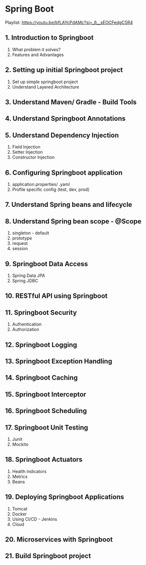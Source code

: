 # Spring Boot

Playlist: https://youtu.be/bfLAYcPdAMc?si=_6__sEOCFedgC5R4

## 1. Introduction to Springboot
1. What problem it solves?
2. Features and Advantages

## 2. Setting up initial Springboot project
1. Set up simple springboot project
2. Understand Layered Architecture

## 3. Understand Maven/ Gradle - Build Tools

## 4. Understand Springboot Annotations

## 5. Understand Dependency Injection
1. Field Injection
2. Setter Injection
3. Constructor Injection

## 6. Configuring Springboot application
1. application.properties/ .yaml
2. Profile specific config (test, dev, prod)

## 7. Understand Spring beans and lifecycle

## 8. Understand Spring bean scope - @Scope
1. singleton - default
2. prototype
3. request
4. session

## 9. Springboot Data Access
1. Spring Data JPA
2. Spring JDBC

## 10. RESTful API using Springboot

## 11. Springboot Security
1. Authentication
2. Authorization

## 12. Springboot Logging

## 13. Springboot Exception Handling

## 14. Springboot Caching

## 15. Springboot Interceptor

## 16. Springboot Scheduling

## 17. Springboot Unit Testing
1. Junit
2. Mockito

## 18. Springboot Actuators
1. Health indicators
2. Metrics
3. Beans

## 19. Deploying Springboot Applications
1. Tomcat
2. Docker
3. Using CI/CD - Jenkins
4. Cloud

## 20. Microservices with Springboot

## 21. Build Springboot project

